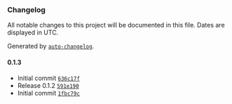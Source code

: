 ### Changelog

All notable changes to this project will be documented in this file. Dates are displayed in UTC.

Generated by [`auto-changelog`](https://github.com/CookPete/auto-changelog).

#### 0.1.3

- Initial commit [`636c17f`](https://github.com/WonderInventions/n8n-nodes-roam/commit/636c17f3ea440c099c82e11e75eca653bf29b66e)
- Release 0.1.2 [`591e190`](https://github.com/WonderInventions/n8n-nodes-roam/commit/591e1906f673e5da6d1926586bcf7b2847c47577)
- Initial commit [`1fbc79c`](https://github.com/WonderInventions/n8n-nodes-roam/commit/1fbc79c08df87191445b4f079b37017fbabfb5f5)
